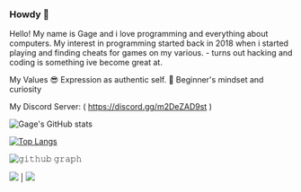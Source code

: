 ### Howdy 👋

<!--
**GageCover/GageCover** is a ✨ _special_ ✨ repository because its `README.md` (this file) appears on your GitHub profile.

Here are some ideas to get you started:

- 🔭 I’m currently working on ...
🌱 I’m currently learning Python
👯 I’m looking to collaborate with @Cracko298
- 🤔 I’m looking for help with ...
💬 Ask me about Anything
📫 How to reach me:Discord-Mr.Gage.C
- 😄 Pronouns: ...
- ⚡ Fun fact: ...
-->
Hello! My name is Gage and i love programming and everything about computers. My interest in programming started back in 2018 when i started playing and finding cheats for games on my various. - turns out hacking and coding is something ive become great at.

My Values
😎 Expression as authentic self.
📙 Beginner's mindset and curiosity

My Discord Server: ( https://discord.gg/m2DeZAD9st )

![Gage's GitHub stats](https://github-readme-stats.vercel.app/api?username=GageCover&show_icons=true&theme=radical)

[![Top Langs](https://github-readme-stats.vercel.app/api/top-langs/?username=GageCover&layout=compact)](https://github.com/GageCover/github-readme-stats)

![𝚐𝚒𝚝𝚑𝚞𝚋 𝚐𝚛𝚊𝚙𝚑](https://activity-graph.herokuapp.com/graph?username=GageCover&theme=dracula&hide_border=true&area=true)

![](https://github-profile-summary-cards.vercel.app/api/cards/productive-time?username=GageCover&theme=dracula) | ![](https://github-profile-summary-cards.vercel.app/api/cards/profile-details?username=GageCover&theme=dracula)
